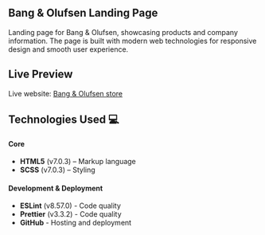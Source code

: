 ## Bang & Olufsen Landing Page
Landing page for Bang & Olufsen, showcasing products and company information. The page is built with modern web technologies for responsive design and smooth user experience.

## Live Preview
Live website: [Bang & Olufsen store](https://kifont.github.io/Bang-Olufsen-landing/)

## Technologies Used 💻

#### Core
- **HTML5** (v7.0.3) – Markup language  
- **SCSS** (v7.0.3) – Styling  

#### Development & Deployment
- **ESLint** (v8.57.0) - Code quality
- **Prettier** (v3.3.2) - Code quality
- **GitHub** - Hosting and deployment
